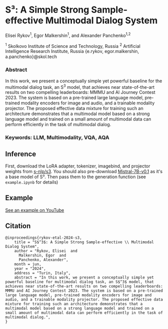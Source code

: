 # S³: A Simple Strong Sample-effective Multimodal Dialog System

Elisei Rykov<sup>1</sup>, Egor Malkershin<sup>1</sup>, and Alexander Panchenko<sup>1,2</sup>

<sup>1</sup> Skolkovo Institute of Science and Technology, Russia
<sup>2</sup> Artificial Intelligence Research Institute, Russia
{e.rykov, egor.malkershin, a.panchenko}@skol.tech

### Abstract
In this work, we present a conceptually simple yet powerful baseline for the multimodal dialog task, an S<sup>3</sup> model, that achieves near state-of-the-art results on two compelling leaderboards: MMMU and AI Journey Contest 2023. The system is based on a pre-trained large language model, pre-trained modality encoders for image and audio, and a trainable modality projector. The proposed effective data mixture for training such an architecture demonstrates that a multimodal model based on a strong language model and trained on a small amount of multimodal data can perform efficiently in the task of multimodal dialog.

### Keywords: LLM, Multimodality, VQA, AQA

## Inference
First, download the LoRA adapter, tokenizer, imagebind, and projector weights from [s-nlp/s3](https://huggingface.co/s-nlp/s3). You should also pre-download [Mistral-7B-v0.1](https://huggingface.co/mistralai/Mistral-7B-v0.1) as it's a base model of S³. Then pass them to the generation function (see `example.ipynb` for details)

## Example
[See an example on YouTube](https://youtu.be/eUH6LNCADKQ)

## Citation

```
@inproceedings{rykov-etal-2024-s3,
    title = "S$^3$: A Simple Strong Sample-effective \\ Multimodal Dialog System",
    author = "Rykov, Elisei  and
      Malkershin, Egor  and
      Panchenko, Alexander",
    month = jun,
    year = "2024",
    address = "Turin, Italy",
    abstract = "In this work, we present a conceptually simple yet powerful baseline for multimodal dialog task, an S$^3$ model, that achieves near state-of-the-art results on two compelling leaderboards: MMMU and AI Journey Contest 2023. The system is based on a pre-trained large language model, pre-trained modality encoders for image and audio, and a trainable modality projector. The proposed effective data mixture for training such an architecture demonstrates that a multimodal model based on a strong language model and trained on a small amount of multimodal data can perform efficiently in the task of multimodal dialog.",
}
```
